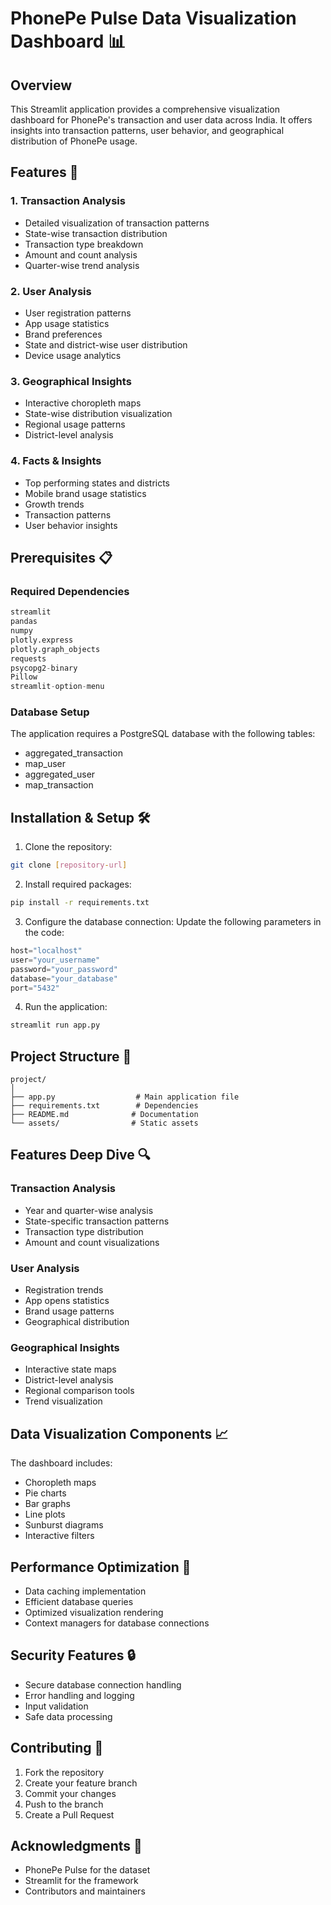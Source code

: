 # PhonePe Pulse Data Visualization Dashboard 📊

## Overview
This Streamlit application provides a comprehensive visualization dashboard for PhonePe's transaction and user data across India. It offers insights into transaction patterns, user behavior, and geographical distribution of PhonePe usage.

## Features 🌟

### 1. Transaction Analysis
- Detailed visualization of transaction patterns
- State-wise transaction distribution
- Transaction type breakdown
- Amount and count analysis
- Quarter-wise trend analysis

### 2. User Analysis
- User registration patterns
- App usage statistics
- Brand preferences
- State and district-wise user distribution
- Device usage analytics

### 3. Geographical Insights
- Interactive choropleth maps
- State-wise distribution visualization
- Regional usage patterns
- District-level analysis

### 4. Facts & Insights
- Top performing states and districts
- Mobile brand usage statistics
- Growth trends
- Transaction patterns
- User behavior insights

## Prerequisites 📋

### Required Dependencies
```python
streamlit
pandas
numpy
plotly.express
plotly.graph_objects
requests
psycopg2-binary
Pillow
streamlit-option-menu
```

### Database Setup
The application requires a PostgreSQL database with the following tables:
- aggregated_transaction
- map_user
- aggregated_user
- map_transaction

## Installation & Setup 🛠️

1. Clone the repository:
```bash
git clone [repository-url]
```

2. Install required packages:
```bash
pip install -r requirements.txt
```

3. Configure the database connection:
Update the following parameters in the code:
```python
host="localhost"
user="your_username"
password="your_password"
database="your_database"
port="5432"
```

4. Run the application:
```bash
streamlit run app.py
```

## Project Structure 📁
```
project/
│
├── app.py                  # Main application file
├── requirements.txt        # Dependencies
├── README.md              # Documentation
└── assets/                # Static assets
```

## Features Deep Dive 🔍

### Transaction Analysis
- Year and quarter-wise analysis
- State-specific transaction patterns
- Transaction type distribution
- Amount and count visualizations

### User Analysis
- Registration trends
- App opens statistics
- Brand usage patterns
- Geographical distribution

### Geographical Insights
- Interactive state maps
- District-level analysis
- Regional comparison tools
- Trend visualization

## Data Visualization Components 📈

The dashboard includes:
- Choropleth maps
- Pie charts
- Bar graphs
- Line plots
- Sunburst diagrams
- Interactive filters

## Performance Optimization 🚀

- Data caching implementation
- Efficient database queries
- Optimized visualization rendering
- Context managers for database connections

## Security Features 🔒

- Secure database connection handling
- Error handling and logging
- Input validation
- Safe data processing

## Contributing 🤝

1. Fork the repository
2. Create your feature branch
3. Commit your changes
4. Push to the branch
5. Create a Pull Request

## Acknowledgments 🙏

- PhonePe Pulse for the dataset
- Streamlit for the framework
- Contributors and maintainers
